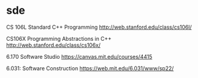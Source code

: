 # sde

CS 106L Standard C++ Programming http://web.stanford.edu/class/cs106l/

CS106X Programming Abstractions in C++ http://web.stanford.edu/class/cs106x/

6.170 Software Studio https://canvas.mit.edu/courses/4415

6.031: Software Construction https://web.mit.edu/6.031/www/sp22/
